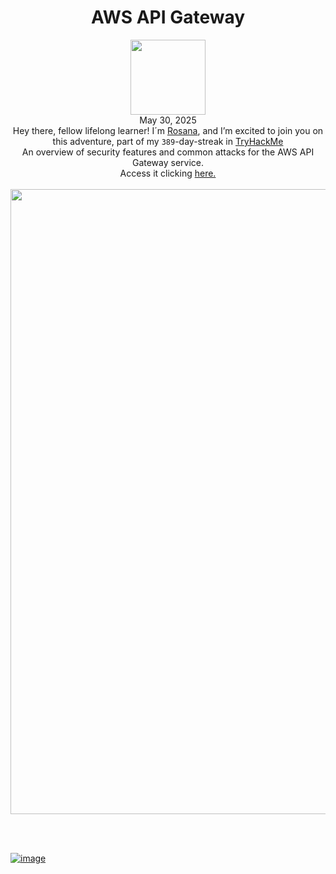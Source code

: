 <h1 align="center"> AWS API Gateway</h1>
<p align="center"><img width="120px" src="https://github.com/user-attachments/assets/5656aeb7-1a0f-4d54-8d8a-178a67ad6d9a"><br>May 30, 2025<br> Hey there, fellow lifelong learner! I´m <a href="https://www.linkedin.com/in/rosanafssantos/">Rosana</a>, and I’m excited to join you on this adventure, part of my <code>389</code>-day-streak in  <a href="https://tryhackme.com">TryHackMe</a><br>
An overview of security features and common attacks for the AWS API Gateway service.<br>Access it clicking <a href="https://tryhackme.com/room/awsapigateway"</a>here.<br><br>
<img width="1000px" src="https://github.com/user-attachments/assets/3c1a70df-e41f-4682-85aa-6a63b9409d5b"></p>

<br>
<br>




![image](https://github.com/user-attachments/assets/9c180574-9002-4547-a403-5fca65565325)



